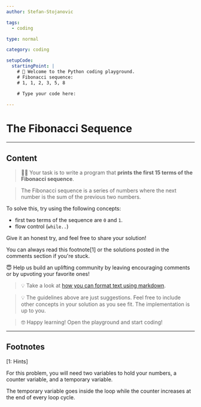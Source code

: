 ```yaml
---
author: Stefan-Stojanovic

tags:
  - coding

type: normal

category: coding

setupCode:
  startingPoint: |
    # 👋 Welcome to the Python coding playground. 
    # Fibonacci sequence:
    # 1, 1, 2, 3, 5, 8

    # Type your code here:
      
---
```


# The Fibonacci Sequence

---

## Content

> 👩‍💻 Your task is to write a program that **prints the first 15 terms of the Fibonacci sequence**.

> The Fibonacci sequence is a series of numbers where the next number is the sum of the previous two numbers.

To solve this, try using the following concepts:
- first two terms of the sequence are `0` and `1`.
- flow control (`while..`)

Give it an honest try, and feel free to share your solution!

You can always read this footnote[1] or the solutions posted in the comments section if you're stuck.

😇 Help us build an uplifting community by leaving encouraging comments or by upvoting your favorite ones!

> 💡 Take a look at [how you can format text using markdown](https://www.enki.com/glossary/general/markdown-formatting).

> 💡 The guidelines above are just suggestions. Feel free to include other concepts in your solution as you see fit. The implementation is up to you.

> 🤓 Happy learning! Open the playground and start coding!

---

## Footnotes

[1: Hints]

For this problem, you will need two variables to hold your numbers, a counter variable, and a temporary variable.

The temporary variable goes inside the loop while the counter increases at the end of every loop cycle.